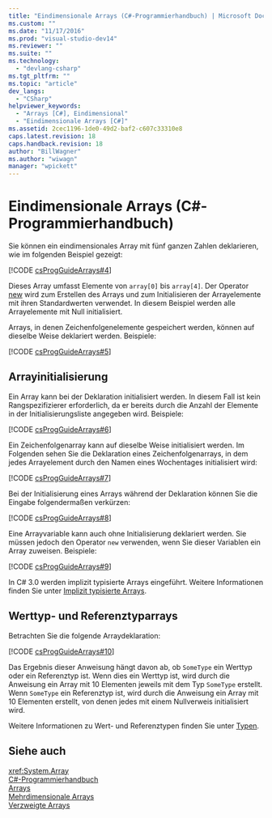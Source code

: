 ```yaml
---
title: "Eindimensionale Arrays (C#-Programmierhandbuch) | Microsoft Docs"
ms.custom: ""
ms.date: "11/17/2016"
ms.prod: "visual-studio-dev14"
ms.reviewer: ""
ms.suite: ""
ms.technology: 
  - "devlang-csharp"
ms.tgt_pltfrm: ""
ms.topic: "article"
dev_langs: 
  - "CSharp"
helpviewer_keywords: 
  - "Arrays [C#], Eindimensional"
  - "Eindimensionale Arrays [C#]"
ms.assetid: 2cec1196-1de0-49d2-baf2-c607c33310e8
caps.latest.revision: 18
caps.handback.revision: 18
author: "BillWagner"
ms.author: "wiwagn"
manager: "wpickett"
---
```

# Eindimensionale Arrays (C#-Programmierhandbuch)
Sie können ein eindimensionales Array mit fünf ganzen Zahlen deklarieren, wie im folgenden Beispiel gezeigt:  
  
 [!CODE [csProgGuideArrays#4](../CodeSnippet/VS_Snippets_VBCSharp/csProgGuideArrays#4)]  
  
 Dieses Array umfasst Elemente von `array[0]` bis `array[4]`.  Der Operator [new](../../../csharp/language-reference/keywords/new.md) wird zum Erstellen des Arrays und zum Initialisieren der Arrayelemente mit ihren Standardwerten verwendet.  In diesem Beispiel werden alle Arrayelemente mit Null initialisiert.  
  
 Arrays, in denen Zeichenfolgenelemente gespeichert werden, können auf dieselbe Weise deklariert werden.  Beispiele:  
  
 [!CODE [csProgGuideArrays#5](../CodeSnippet/VS_Snippets_VBCSharp/csProgGuideArrays#5)]  
  
## Arrayinitialisierung  
 Ein Array kann bei der Deklaration initialisiert werden. In diesem Fall ist kein Rangspezifizierer erforderlich, da er bereits durch die Anzahl der Elemente in der Initialisierungsliste angegeben wird.  Beispiele:  
  
 [!CODE [csProgGuideArrays#6](../CodeSnippet/VS_Snippets_VBCSharp/csProgGuideArrays#6)]  
  
 Ein Zeichenfolgenarray kann auf dieselbe Weise initialisiert werden.  Im Folgenden sehen Sie die Deklaration eines Zeichenfolgenarrays, in dem jedes Arrayelement durch den Namen eines Wochentages initialisiert wird:  
  
 [!CODE [csProgGuideArrays#7](../CodeSnippet/VS_Snippets_VBCSharp/csProgGuideArrays#7)]  
  
 Bei der Initialisierung eines Arrays während der Deklaration können Sie die Eingabe folgendermaßen verkürzen:  
  
 [!CODE [csProgGuideArrays#8](../CodeSnippet/VS_Snippets_VBCSharp/csProgGuideArrays#8)]  
  
 Eine Arrayvariable kann auch ohne Initialisierung deklariert werden. Sie müssen jedoch den Operator `new` verwenden, wenn Sie dieser Variablen ein Array zuweisen.  Beispiele:  
  
 [!CODE [csProgGuideArrays#9](../CodeSnippet/VS_Snippets_VBCSharp/csProgGuideArrays#9)]  
  
 In C\# 3.0 werden implizit typisierte Arrays eingeführt.  Weitere Informationen finden Sie unter [Implizit typisierte Arrays](../../../csharp/programming-guide/arrays/implicitly-typed-arrays.md).  
  
## Werttyp\- und Referenztyparrays  
 Betrachten Sie die folgende Arraydeklaration:  
  
 [!CODE [csProgGuideArrays#10](../CodeSnippet/VS_Snippets_VBCSharp/csProgGuideArrays#10)]  
  
 Das Ergebnis dieser Anweisung hängt davon ab, ob `SomeType` ein Werttyp oder ein Referenztyp ist.  Wenn dies ein Werttyp ist, wird durch die Anweisung ein Array mit 10 Elementen jeweils mit dem Typ `SomeType` erstellt.  Wenn `SomeType` ein Referenztyp ist, wird durch die Anweisung ein Array mit 10 Elementen erstellt, von denen jedes mit einem Nullverweis initialisiert wird.  
  
 Weitere Informationen zu Wert\- und Referenztypen finden Sie unter [Typen](../../../csharp/language-reference/keywords/types.md).  
  
## Siehe auch  
 <xref:System.Array>   
 [C\#\-Programmierhandbuch](../../../csharp/programming-guide/index.md)   
 [Arrays](../../../csharp/programming-guide/arrays/index.md)   
 [Mehrdimensionale Arrays](../../../csharp/programming-guide/arrays/multidimensional-arrays.md)   
 [Verzweigte Arrays](../../../csharp/programming-guide/arrays/jagged-arrays.md)